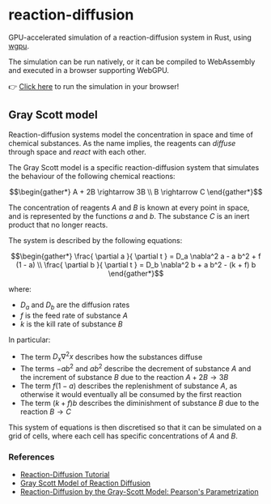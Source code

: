 # reaction-diffusion

GPU-accelerated simulation of a reaction-diffusion system in Rust, using [wgpu](https://wgpu.rs/).

The simulation can be run natively, or it can be compiled to WebAssembly and executed in a browser supporting WebGPU.

👉 [Click here](https://mdonadoni.github.io/reaction-diffusion/) to run the simulation in your browser!

## Gray Scott model

Reaction-diffusion systems model the concentration in space and time of chemical substances. As the name implies, the reagents can _diffuse_ through space and _react_ with each other.

The Gray Scott model is a specific reaction-diffusion system that simulates the behaviour of the following chemical reactions:

```math
\begin{gather*}
A + 2B \rightarrow 3B \\
B \rightarrow C
\end{gather*}
```

The concentration of reagents $A$ and $B$ is known at every point in space, and is represented by the functions $a$ and $b$. The substance $C$ is an inert product that no longer reacts.

The system is described by the following equations:

```math
\begin{gather*}
\frac{ \partial a }{ \partial t } = D_a \nabla^2 a - a b^2 + f (1 - a) \\
\frac{ \partial b }{ \partial t } = D_b \nabla^2 b + a b^2 - (k + f) b
\end{gather*}
```

where:

- $D_a$ and $D_b$ are the diffusion rates
- $f$ is the feed rate of substance $A$
- $k$ is the kill rate of substance $B$

In particular:

- The term $D_x \nabla^2 x$ describes how the substances diffuse
- The terms $-ab^2$ and $ab^2$ describe the decrement of substance $A$ and the increment of substance $B$ due to the reaction $A + 2B \rightarrow 3B$
- The term $f(1-a)$ describes the replenishment of substance $A$, as otherwise it would eventually all be consumed by the first reaction
- The term $(k+f)b$ describes the diminishment of substance $B$ due to the reaction $B \rightarrow C$

This system of equations is then discretised so that it can be simulated on a grid of cells, where each cell has specific concentrations of $A$ and $B$.

### References

- [Reaction-Diffusion Tutorial](https://www.karlsims.com/rd.html)
- [Gray Scott Model of Reaction Diffusion](https://groups.csail.mit.edu/mac/projects/amorphous/GrayScott/)
- [Reaction-Diffusion by the Gray-Scott Model: Pearson's Parametrization](http://www.mrob.com/pub/comp/xmorphia/index.html)
